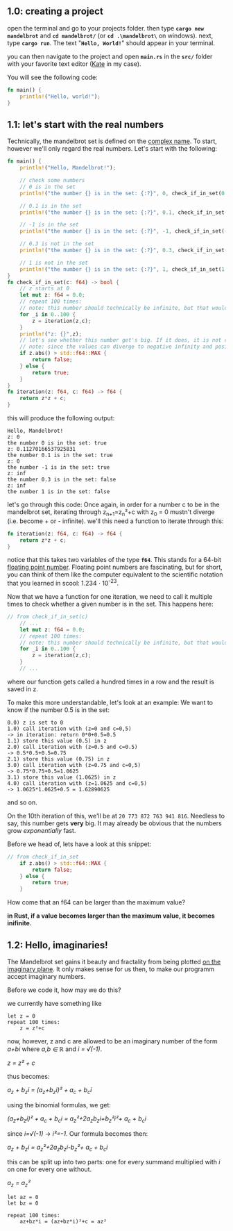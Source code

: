 ## 1.0: creating a project

open the terminal and go to your projects folder. then type **`cargo new mandelbrot`** and **`cd mandelbrot/`** (or **`cd .\mandelbrot\`** on windows).
next, type **`cargo run`**. The text "**`Hello, World!`**" should appear in your terminal.

you can then navigate to the project and open **`main.rs`** in the **`src/`** folder with your favorite text editor ([Kate](https://kate-editor.org/) in my case).

You will see the following code:
```rust
fn main() {
    println!("Hello, world!");
}
```

## 1.1: let's start with the real numbers

Technically, the mandelbrot set is defined on the [complex name](https://en.wikipedia.org/wiki/Complex_plane/). To start, however we'll only regard the real numbers. Let's start with the following:
```rust
fn main() {
    println!("Hello, Mandelbrot!");

    // check some numbers
    // 0 is in the set
    println!("the number {} is in the set: {:?}", 0, check_if_in_set(0.0));

    // 0.1 is in the set
    println!("the number {} is in the set: {:?}", 0.1, check_if_in_set(0.1));

    // -1 is in the set
    println!("the number {} is in the set: {:?}", -1, check_if_in_set(-1.0));

    // 0.3 is not in the set
    println!("the number {} is in the set: {:?}", 0.3, check_if_in_set(0.3));

    // 1 is not in the set
    println!("the number {} is in the set: {:?}", 1, check_if_in_set(1.0));
}
fn check_if_in_set(c: f64) -> bool {
    // z starts at 0
    let mut z: f64 = 0.0;
    // repeat 100 times:
    // note: this number should technically be infinite, but that would not be calculatable.
    for _i in 0..100 {
        z = iteration(z,c);
    }
    println!("z: {}",z);
    // let's see whether this number get's big. If it does, it is not contained in the mandelbrot set
    // note: since the values can diverge to negative infinity and positive infinity we'll need to use the absolute value
    if z.abs() > std::f64::MAX {
        return false;
    } else {
        return true;
    }
}
fn iteration(z: f64, c: f64) -> f64 {
    return z*z + c;
}

```
this will produce the following output:
```
Hello, Mandelbrot!
z: 0
the number 0 is in the set: true
z: 0.11270166537925831
the number 0.1 is in the set: true
z: 0
the number -1 is in the set: true
z: inf
the number 0.3 is in the set: false
z: inf
the number 1 is in the set: false

```
let's go through this code:
Once again, in order for a number c to be in the mandelbrot set, iterating through z<sub>n+1</sub>=z<sub>n</sub>²+c with z<sub>0</sub> = 0 mustn't diverge (i.e. become + or - infinite).
we'll this need a function to iterate through this:
```rust
fn iteration(z: f64, c: f64) -> f64 {
    return z*z + c;
}
```
notice that this takes two variables of the type **`f64`**. This stands for a 64-bit [floating point number](https://en.wikipedia.org/wiki/Floating-point_arithmetic). Floating point numbers are fascinating, but for short, you can think of them like the computer equivalent to the scientific notation that you learned in scool: 1.234 ⋅ 10<sup>-23</sup>.

Now that we have a function for one iteration, we need to call it multiple times to check whether a given number is in the set. This happens here:
```rust
// from check_if_in_set(c)
    // ...
    let mut z: f64 = 0.0;
    // repeat 100 times:
    // note: this number should technically be infinite, but that would not be calculatable.
    for _i in 0..100 {
        z = iteration(z,c);
    }
    // ...
```
where our function gets called a hundred times in a row and the result is saved in z.

To make this more understandable, let's look at an example:
We want to know if the number 0.5 is in the set:

```
0.0) z is set to 0
1.0) call iteration with (z=0 and c=0,5)
-> in iteration: return 0*0+0.5=0.5
1.1) store this value (0.5) in z
2.0) call iteration with (z=0.5 and c=0.5)
-> 0.5*0.5+0.5=0.75
2.1) store this value (0.75) in z
3.0) call iteration with (z=0.75 and c=0,5)
-> 0.75*0.75+0.5=1.0625
3.1) store this value (1.0625) in z
4.0) call iteration with (z=1.0625 and c=0,5)
-> 1.0625*1.0625+0.5 = 1.62890625
```
and so on.

On the 10th iteration of this, we'll be at `20 773 872 763 941 816`. Needless to say, this number gets **very** big.
It may already be obvious that the numbers grow _exponentially_ fast.

Before we head of, lets have a look at this snippet:
```rust
// from check_if_in_set
    if z.abs() > std::f64::MAX {
        return false;
    } else {
        return true;
    }
```
How come that an f64 can be larger than the maximum value?

**in Rust, if a value becomes larger than the maximum value, it becomes inifinite.**


## 1.2: Hello, imaginaries!
The Mandelbrot set gains it beauty and fractality from being plotted [on the imaginary plane](https://en.wikipedia.org/wiki/Complex_number). It only makes sense for us then, to make our programm accept imaginary numbers.

Before we code it, how may we do this?

we currently have something like
```
let z = 0
repeat 100 times:
    z = z²+c
```

now, however, z and c are allowed to be an imaginary number of the form _a+bi_ where _a,b ∈ ℝ_ and _i = √(-1)_.

_z = z² + c_

thus becomes:

_a<sub>z</sub> + b<sub>z</sub>i = (a<sub>z</sub>+b<sub>z</sub>i)² + a<sub>c</sub> + b<sub>c</sub>i_

using the binomial formulas, we get:

_(a<sub>z</sub>+b<sub>z</sub>i)² + a<sub>c</sub> + b<sub>c</sub>i = a<sub>z</sub>²+2a<sub>z</sub>b<sub>z</sub>i+b<sub>z</sub>²i²+ a<sub>c</sub> + b<sub>c</sub>i_

since _i=√(-1)_ → _i²=-1_. Our formula becomes then:

_a<sub>z</sub> + b<sub>z</sub>i = a<sub>z</sub>²+2a<sub>z</sub>b<sub>z</sub>i-b<sub>z</sub>²+ a<sub>c</sub> + b<sub>c</sub>i_

this can be split up into two parts: one for every summand multiplied with _i_ on one for every one without.

_a<sub>z</sub> = a<sub>z</sub>²_

```
let az = 0
let bz = 0

repeat 100 times:
    az+bz*i = (az+bz*i)²+c = az²
```

